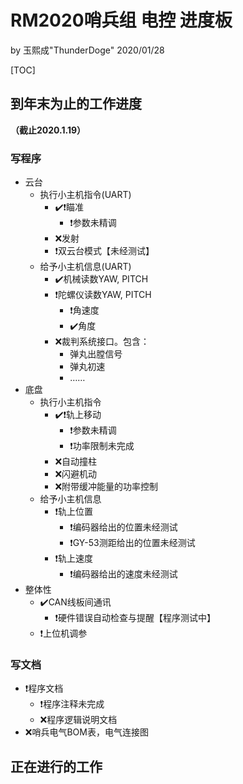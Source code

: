# RM2020哨兵组 电控 进度板

by 玉熙成"ThunderDoge" 2020/01/28

[TOC]



## 到年末为止的工作进度

**（截止2020.1.19）**

### 写程序

- 云台
  - 执行小主机指令(UART)
    - :heavy_check_mark::exclamation:瞄准
      - :exclamation:参数未精调
    - :x:发射
    - :exclamation:双云台模式【未经测试】
  - 给予小主机信息(UART)
    - :heavy_check_mark:机械读数YAW, PITCH
    - :exclamation:陀螺仪读数YAW, PITCH
      - :exclamation:角速度
      - :heavy_check_mark:角度
    - :x:裁判系统接口。包含：
      - 弹丸出膛信号
      - 弹丸初速
      - ……
- 底盘
  - 执行小主机指令
    - :heavy_check_mark::exclamation:轨上移动
      - :exclamation:参数未精调
      - :exclamation:功率限制未完成
    - :x:自动撞柱
    - :x:闪避机动
    - :x:附带缓冲能量的功率控制
  - 给予小主机信息
    - :exclamation:轨上位置
      - :exclamation:编码器给出的位置未经测试
      - :exclamation:GY-53测距给出的位置未经测试
    - :exclamation:轨上速度
      - :exclamation:编码器给出的速度未经测试
- 整体性
  - :heavy_check_mark:CAN线板间通讯
    -  :exclamation:硬件错误自动检查与提醒【程序测试中】
  - :exclamation:上位机调参

### 写文档

- :exclamation:程序文档 
  - :exclamation:程序注释未完成
  - :x:程序逻辑说明文档
- :x: ​哨兵电气BOM表，电气连接图

## 正在进行的工作


